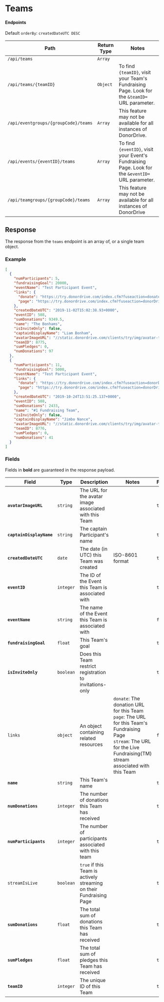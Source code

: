 # Teams

#### Endpoints

Default `orderBy`: `createdDateUTC DESC`

|Path|Return Type|Notes|
|---|---|---|
|`/api/teams`|`Array`||
|`/api/teams/{teamID}`|`Object`|To find `{teamID}`, visit your Team's Fundraising Page. Look for the `&teamID=` URL parameter.|
|`/api/eventgroups/{groupCode}/teams`|`Array`|This feature may not be available for all instances of DonorDrive.|
|`/api/events/{eventID}/teams`|`Array`|To find `{eventID}`, visit your Event's Fundraising Page. Look for the `&eventID=` URL parameter.|
|`/api/teamgroups/{groupCode}/teams`|`Array`|This feature may not be available for all instances of DonorDrive|

## Response

The response from the `teams` endpoint is an array of, or a single team object.

### Example

```json
[
  {
    "numParticipants": 5,
    "fundraisingGoal": 20000,
    "eventName": "Test Participant Event",
    "links": {
      "donate": "https://try.donordrive.com/index.cfm?fuseaction=donate.team&teamID=8775",
      "page": "https://try.donordrive.com/index.cfm?fuseaction=donorDrive.team&teamID=8775"
    },
    "createdDateUTC": "2019-11-02T15:02:38.93+0000",
    "eventID": 508,
    "sumDonations": 9349.5,
    "name": "The Bonhams",
    "isInviteOnly": false,
    "captainDisplayName": "Liam Bonham",
    "avatarImageURL": "//static.donordrive.com/clients/try/img/avatar-team-default.gif",
    "teamID": 8775,
    "sumPledges": 0,
    "numDonations": 97
  },
  {
    "numParticipants": 11,
    "fundraisingGoal": 5000,
    "eventName": "Test Participant Event",
    "links": {
      "donate": "https://try.donordrive.com/index.cfm?fuseaction=donorDrive.team&teamID=8776",
      "page": "https://try.donordrive.com/index.cfm?fuseaction=donorDrive.team&teamID=8776"
    },
    "createdDateUTC": "2019-10-24T13:51:25.137+0000",
    "eventID": 508,
    "sumDonations": 2433,
    "name": "#1 Fundraising Team",
    "isInviteOnly": false,
    "captainDisplayName": "Jimbo Nance",
    "avatarImageURL": "//static.donordrive.com/clients/try/img/avatar-team-default.gif",
    "teamID": 8776,
    "sumPledges": 0,
    "numDonations": 41
  }
]
```

### Fields

Fields in **bold** are guaranteed in the response payload.

|Field|Type|Description|Notes|Filterable|
|---|---|---|---|---|
|**`avatarImageURL`**|`string`|The URL for the avatar image associated with this Team||`true`|
|**`captainDisplayName`**|`string`|The captain Participant's name||`true`|
|**`createdDateUTC`**|`date`|The date (in UTC) this Team was created|ISO-8601 format|`true`|
|**`eventID`**|`integer`|The ID of the Event this Team is associated with||`true`|
|**`eventName`**|`string`|The name of the Event this Team is associated with||`false`|
|**`fundraisingGoal`**|`float`|This Team's goal||`true`|
|**`isInviteOnly`**|`boolean`|Does this Team restrict registration to invitations-only||`true`|
|`links`|`object`|An object containing related resources|`donate`: The donation URL for this Team<br />`page`: The URL for this Team's Fundraising Page<br />`stream`: The URL for the Live Fundraising(TM) stream associated with this Team|`false`|
|**`name`**|`string`|This Team's name||`true`|
|**`numDonations`**|`integer`|The number of donations this Team has received||`true`|
|**`numParticipants`**|`integer`|The number of participants associated with this team||`true`|
|`streamIsLive`|`boolean`|`true` if this Team is actively streaming on their Fundraising Page||`true`|
|**`sumDonations`**|`float`|The total sum of donations this Team has received||`true`|
|**`sumPledges`**|`float`|The total sum of pledges this Team has received||`true`|
|**`teamID`**|`integer`|The unique ID of this Team||`true`|
